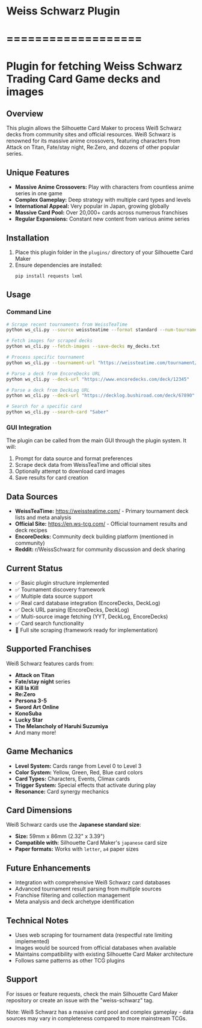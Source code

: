 # Weiss Schwarz Plugin
# ===================
# Plugin for fetching Weiss Schwarz Trading Card Game decks and images

## Overview
This plugin allows the Silhouette Card Maker to process Weiß Schwarz decks from community sites and official resources. Weiß Schwarz is renowned for its massive anime crossovers, featuring characters from Attack on Titan, Fate/stay night, Re:Zero, and dozens of other popular series.

## Unique Features
- **Massive Anime Crossovers:** Play with characters from countless anime series in one game
- **Complex Gameplay:** Deep strategy with multiple card types and levels
- **International Appeal:** Very popular in Japan, growing globally
- **Massive Card Pool:** Over 20,000+ cards across numerous franchises
- **Regular Expansions:** Constant new content from various anime series

## Installation
1. Place this plugin folder in the `plugins/` directory of your Silhouette Card Maker
2. Ensure dependencies are installed:
   ```bash
   pip install requests lxml
   ```

## Usage

### Command Line
```bash
# Scrape recent tournaments from WeissTeaTime
python ws_cli.py --source weissteatime --format standard --num-tournaments 5

# Fetch images for scraped decks
python ws_cli.py --fetch-images --save-decks my_decks.txt

# Process specific tournament
python ws_cli.py --tournament-url "https://weissteatime.com/tournament/123"

# Parse a deck from EncoreDecks URL
python ws_cli.py --deck-url "https://www.encoredecks.com/deck/12345"

# Parse a deck from DeckLog URL
python ws_cli.py --deck-url "https://decklog.bushiroad.com/deck/67890"

# Search for a specific card
python ws_cli.py --search-card "Saber"
```

### GUI Integration
The plugin can be called from the main GUI through the plugin system. It will:
1. Prompt for data source and format preferences
2. Scrape deck data from WeissTeaTime and official sites
3. Optionally attempt to download card images
4. Save results for card creation

## Data Sources
- **WeissTeaTime:** https://weissteatime.com/ - Primary tournament deck lists and meta analysis
- **Official Site:** https://en.ws-tcg.com/ - Official tournament results and deck recipes
- **EncoreDecks:** Community deck building platform (mentioned in community)
- **Reddit:** r/WeissSchwarz for community discussion and deck sharing

## Current Status
- ✅ Basic plugin structure implemented
- ✅ Tournament discovery framework
- ✅ Multiple data source support
- ✅ Real card database integration (EncoreDecks, DeckLog)
- ✅ Deck URL parsing (EncoreDecks, DeckLog)
- ✅ Multi-source image fetching (YYT, DeckLog, EncoreDecks)
- ✅ Card search functionality
- 🔄 Full site scraping (framework ready for implementation)

## Supported Franchises
Weiß Schwarz features cards from:
- **Attack on Titan**
- **Fate/stay night** series
- **Kill la Kill**
- **Re:Zero**
- **Persona 3-5**
- **Sword Art Online**
- **KonoSuba**
- **Lucky Star**
- **The Melancholy of Haruhi Suzumiya**
- And many more!

## Game Mechanics
- **Level System:** Cards range from Level 0 to Level 3
- **Color System:** Yellow, Green, Red, Blue card colors
- **Card Types:** Characters, Events, Climax cards
- **Trigger System:** Special effects that activate during play
- **Resonance:** Card synergy mechanics

## Card Dimensions
Weiß Schwarz cards use the **Japanese standard size**:
- **Size:** 59mm x 86mm (2.32" x 3.39")
- **Compatible with:** Silhouette Card Maker's `japanese` card size
- **Paper formats:** Works with `letter`, `a4` paper sizes

## Future Enhancements
- Integration with comprehensive Weiß Schwarz card databases
- Advanced tournament result parsing from multiple sources
- Franchise filtering and collection management
- Meta analysis and deck archetype identification

## Technical Notes
- Uses web scraping for tournament data (respectful rate limiting implemented)
- Images would be sourced from official databases when available
- Maintains compatibility with existing Silhouette Card Maker architecture
- Follows same patterns as other TCG plugins

## Support
For issues or feature requests, check the main Silhouette Card Maker repository or create an issue with the "weiss-schwarz" tag.

Note: Weiß Schwarz has a massive card pool and complex gameplay - data sources may vary in completeness compared to more mainstream TCGs.
